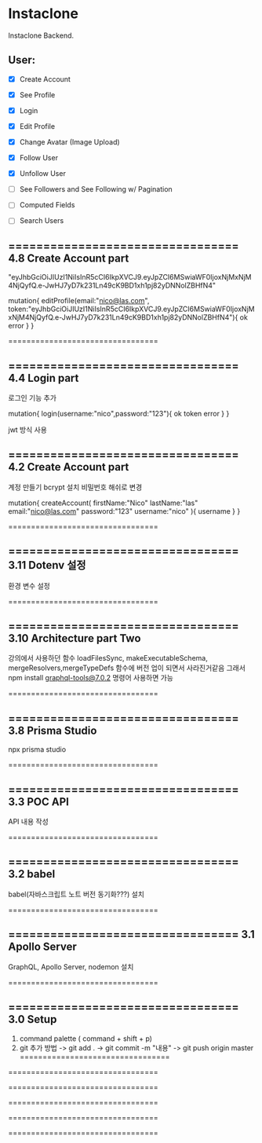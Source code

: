 # Instaclone

Instaclone Backend.

## User:

- [x] Create Account
- [x] See Profile
- [x] Login
- [x] Edit Profile
- [x] Change Avatar (Image Upload)
- [x] Follow User
- [x] Unfollow User
- [ ] See Followers and See Following w/ Pagination
- [ ] Computed Fields
- [ ] Search Users


=================================
4.8 Create Account part
---------------------------------

"eyJhbGciOiJIUzI1NiIsInR5cCI6IkpXVCJ9.eyJpZCI6MSwiaWF0IjoxNjMxNjM4NjQyfQ.e-JwHJ7yD7k231Ln49cK9BD1xh1pj82yDNNolZBHfN4"


mutation{
  editProfile(email:"nico@las.com", token:"eyJhbGciOiJIUzI1NiIsInR5cCI6IkpXVCJ9.eyJpZCI6MSwiaWF0IjoxNjMxNjM4NjQyfQ.e-JwHJ7yD7k231Ln49cK9BD1xh1pj82yDNNolZBHfN4"){
    ok
    error
  }
}

=================================

=================================
4.4 Login part
---------------------------------

로그인 기능 추가

mutation{
  login(username:"nico",password:"123"){
    ok
    token
    error
  }
}

jwt 방식 사용



=================================
4.2 Create Account part
---------------------------------

계정 만들기
bcrypt 설치 비밀번호 해쉬로 변경


mutation{
  createAccount(
    firstName:"Nico"
    lastName:"las"
    email:"nico@las.com"
    password:"123"
    username:"nico"
  ){
    username
  }
}


=================================

=================================
3.11 Dotenv 설정
---------------------------------

환경 변수 설정

=================================


=================================
3.10 Architecture part Two
---------------------------------

강의에서 사용하던 함수 loadFilesSync, makeExecutableSchema, mergeResolvers,mergeTypeDefs
함수에 버전 업이 되면서 사라진거같음 그래서 npm install graphql-tools@7.0.2 명령어 사용하면 가능

=================================

=================================
3.8 Prisma Studio
---------------------------------

npx prisma studio 

=================================

=================================
3.3 POC API
---------------------------------

API 내용 작성

=================================

=================================
3.2 babel
---------------------------------

babel(자바스크립트 노트 버전 동기화???) 설치

=================================

=================================
3.1 Apollo Server
---------------------------------

GraphQL, Apollo Server, nodemon 설치

=================================

=================================
3.0 Setup
---------------------------------
1. command palette ( command + shift + p)
2. git 추가 방법
  -> git add .
  -> git commit -m "내용"
  -> git push origin master
=================================


=================================

=================================

=================================

=================================

=================================
